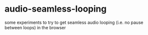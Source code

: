 # audio-seamless-looping

some experiments to try to get seamless audio looping (i.e. no pause between loops) in the browser
